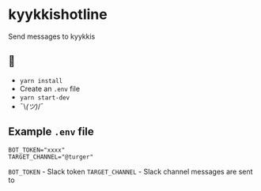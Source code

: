 # kyykkishotline
Send messages to kyykkis

## 🍍
* `yarn install`
* Create an `.env` file 
* `yarn start-dev`
* ¯\\_(ツ)_/¯


## Example `.env` file
```
BOT_TOKEN="xxxx"
TARGET_CHANNEL="@turger"
```

`BOT_TOKEN` - Slack token
`TARGET_CHANNEL` - Slack channel messages are sent to
